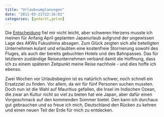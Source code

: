```yaml
---
title: "Urlaubsumplanungen"
date: "2011-03-21T22:16:01"
categories: [gedacht,getan]
---
```


Die [Entscheidung](/2011/03/14/eine-schwere-entscheidung/) fiel mir nicht leicht, aber schweren Herzens musste ich meinen für Anfang April geplanten Japanurlaub aufgrund der ungewissen Lage des AKWs Fukushima absagen. Zum Glück zeigten sich alle beteiligten Unternehmen kulant und erlaubten eine kostenfreie Stornierung sowohl des Fluges, als auch der bereits gebuchten Hotels und des Bahnpasses. Das für letzteren zuständige Reiseunternehmen verband damit die Hoffnung, dass ich zu einem späteren Zeitpunkt meine Reise nachhole - und dies hoffe ich ebenso.

Zwei Wochen vor Urlaubsbeginn ist es natürlich schwer, noch schnell ein Ersatzziel zu finden. Vor allem, da wir für fünf Personen suchen mussten. Doch nun ist die Wahl auf Mauritius gefallen, die Insel im Indischen Ozean, die zwar an Kultur nicht so viel zu bieten hat wie Japan, aber dafür einen Vorgeschmack auf den kommenden Sommer bietet. Den kann ich durchaus gut gebrauchen und so freue ich mich, Deutschland den Rücken zu kehren und einen neuen Teil der Erde für mich zu entdecken.
